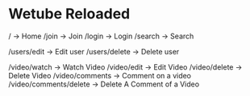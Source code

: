 # Wetube Reloaded

/ -> Home
/join -> Join
/login -> Login
/search -> Search


/users/edit -> Edit user
/users/delete -> Delete user


/video/watch -> Watch Video
/video/edit -> Edit Video
/video/delete -> Delete Video
/video/comments -> Comment on a video
/video/comments/delete ->  Delete A Comment of a Video